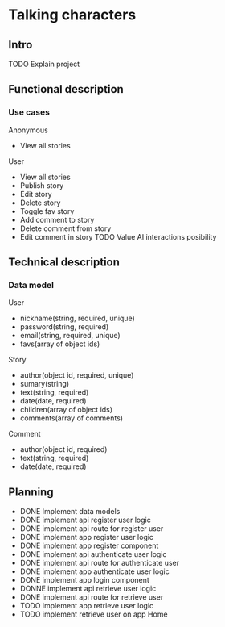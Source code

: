 # Talking characters

## Intro
TODO Explain project

## Functional description

### Use cases

Anonymous
- View all stories

User
- View all stories
- Publish story
- Edit story
- Delete story
- Toggle fav story
- Add comment to story
- Delete comment from story
- Edit comment in story
TODO Value AI interactions posibility

## Technical description

### Data model

User
- nickname(string, required, unique)
- password(string, required)
- email(string, required, unique)
- favs(array of object ids)

Story
- author(object id, required, unique)
- sumary(string)
- text(string, required)
- date(date, required)
- children(array of object ids)
- comments(array of comments)

Comment
- author(object id, required)
- text(string, required)
- date(date, required)

## Planning
- DONE Implement data models
- DONE implement api register user logic
- DONE implement api route for register user
- DONE implement app register user logic
- DONE implement app register component
- DONE implement api authenticate user logic
- DONE implement api route for authenticate user
- DONE implement app authenticate user logic
- DONE implement app login component
- DONNE implement api retrieve user logic
- DONE implement api route for retrieve user
- TODO implement app retrieve user logic
- TODO implement retrieve user on app Home